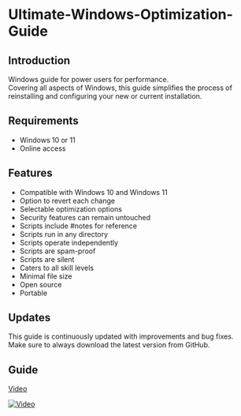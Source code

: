 # Ultimate-Windows-Optimization-Guide

## Introduction
Windows guide for power users for performance. <br> Covering all aspects of Windows, this guide simplifies the process of reinstalling and configuring your new or current installation.

## Requirements
- Windows 10 or 11
- Online access

## Features
- Compatible with Windows 10 and Windows 11
- Option to revert each change
- Selectable optimization options
- Security features can remain untouched
- Scripts include #notes for reference
- Scripts run in any directory
- Scripts operate independently
- Scripts are spam-proof
- Scripts are silent
- Caters to all skill levels
- Minimal file size
- Open source
- Portable

## Updates
This guide is continuously updated with improvements and bug fixes. <br> Make sure to always download the latest version from GitHub.

## Guide
[Video](<https://youtu.be/PlACZ9Gp1xo>)

[![Video](https://img.youtube.com/vi/PlACZ9Gp1xo/maxresdefault.jpg)]([https://www.youtube.com/watch?v=jXnoFqcAkQA](https://youtu.be/PlACZ9Gp1xo))
